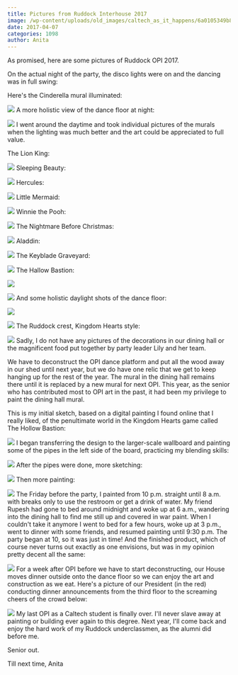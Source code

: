 ```yaml
---
title: Pictures from Ruddock Interhouse 2017
image: /wp-content/uploads/old_images/caltech_as_it_happens/6a0105349b8251970b01bb09898e66970d.jpg
date: 2017-04-07
categories: 1098
author: Anita
---
```


As promised, here are some pictures of Ruddock OPI 2017.

On the actual night of the party, the disco lights were on and the dancing was in full swing:

Here's the Cinderella mural illuminated:


![](/old_images/caltech_as_it_happens/6a0105349b8251970b01bb09898e80970d.jpg)
A more holistic view of the dance floor at night:


![](/old_images/caltech_as_it_happens/6a0105349b8251970b01b7c8e63dd7970b.jpg)
I went around the daytime and took individual pictures of the murals when the lighting was much better and the art could be appreciated to full value.

The Lion King:


![](/old_images/caltech_as_it_happens/6a0105349b8251970b01bb09898e97970d.jpg)
Sleeping Beauty:


![](/old_images/caltech_as_it_happens/6a0105349b8251970b01b8d270b095970c.jpg)
Hercules:


![](/old_images/caltech_as_it_happens/6a0105349b8251970b01b8d270b09c970c.jpg)
Little Mermaid:


![](/old_images/caltech_as_it_happens/6a0105349b8251970b01b7c8e63df4970b.jpg)
Winnie the Pooh:


![](/old_images/caltech_as_it_happens/6a0105349b8251970b01b7c8e63dfd970b.jpg)
The Nightmare Before Christmas:


![](/old_images/caltech_as_it_happens/6a0105349b8251970b01b8d270bee1970c.jpg)
Aladdin:


![](/old_images/caltech_as_it_happens/6a0105349b8251970b01b8d270bee9970c.jpg)
The Keyblade Graveyard:


![](/old_images/caltech_as_it_happens/6a0105349b8251970b01bb0989ac9c970d.jpg)
The Hallow Bastion:


![](/old_images/caltech_as_it_happens/6a0105349b8251970b01b8d270bf6c970c.jpg)

![](/old_images/caltech_as_it_happens/6a0105349b8251970b01bb0989ae27970d.jpg)
And some holistic daylight shots of the dance floor:


![](/old_images/caltech_as_it_happens/6a0105349b8251970b01b8d270bef0970c.jpg)

![](/old_images/caltech_as_it_happens/6a0105349b8251970b01bb0989acd2970d.jpg)
The Ruddock crest, Kingdom Hearts style:


![](/old_images/caltech_as_it_happens/6a0105349b8251970b01bb0989aeb6970d.jpg)
Sadly, I do not have any pictures of the decorations in our dining hall or the magnificent food put together by party leader Lily and her team.

We have to deconstruct the OPI dance platform and put all the wood away in our shed until next year, but we do have one relic that we get to keep hanging up for the rest of the year. The mural in the dining hall remains there until it is replaced by a new mural for next OPI. This year, as the senior who has contributed most to OPI art in the past, it had been my privilege to paint the dining hall mural.

This is my initial sketch, based on a digital painting I found online that I really liked, of the penultimate world in the Kingdom Hearts game called The Hollow Bastion:


![](/old_images/caltech_as_it_happens/6a0105349b8251970b01b8d270bf71970c.jpg)
I began transferring the design to the larger-scale wallboard and painting some of the pipes in the left side of the board, practicing my blending skills:


![](/old_images/caltech_as_it_happens/6a0105349b8251970b01b8d270bf77970c.jpg)
After the pipes were done, more sketching:


![](/old_images/caltech_as_it_happens/6a0105349b8251970b01b7c8e65fdd970b.jpg)
Then more painting:


![](/old_images/caltech_as_it_happens/6a0105349b8251970b01b7c8e65fe2970b.jpg)
The Friday before the party, I painted from 10 p.m. straight until 8 a.m. with breaks only to use the restroom or get a drink of water. My friend Rupesh had gone to bed around midnight and woke up at 6 a.m., wandering into the dining hall to find me still up and covered in war paint. When I couldn't take it anymore I went to bed for a few hours, woke up at 3 p.m., went to dinner with some friends, and resumed painting until 9:30 p.m. The party began at 10, so it was just in time! And the finished product, which of course never turns out exactly as one envisions, but was in my opinion pretty decent all the same:


![](/old_images/caltech_as_it_happens/6a0105349b8251970b01bb0989ae66970d.jpg)
For a week after OPI before we have to start deconstructing, our House moves dinner outside onto the dance floor so we can enjoy the art and construction as we eat. Here's a picture of our President (in the red) conducting dinner announcements from the third floor to the screaming cheers of the crowd below:


![](/old_images/caltech_as_it_happens/6a0105349b8251970b01bb0989aeaa970d.jpg)
My last OPI as a Caltech student is finally over. I'll never slave away at painting or building ever again to this degree. Next year, I'll come back and enjoy the hard work of my Ruddock underclassmen, as the alumni did before me.

Senior out.

Till next time,
Anita

